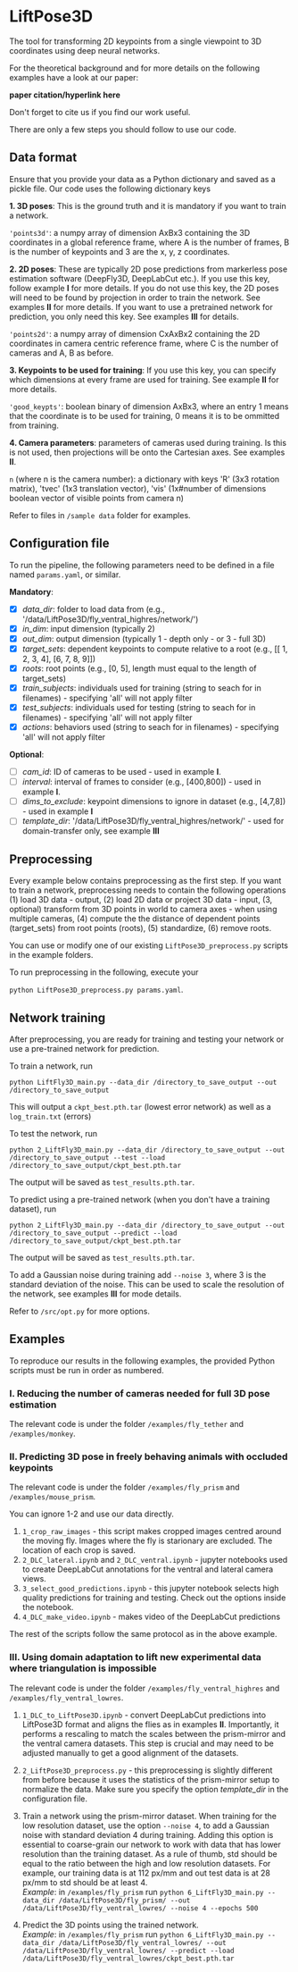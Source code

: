 # LiftPose3D

The tool for transforming 2D keypoints from a single viewpoint to 3D coordinates using deep neural networks.

For the theoretical background and for more details on the following examples have a look at our paper:

**paper citation/hyperlink here**

Don't forget to cite us if you find our work useful.

There are only a few steps you should follow to use our code.

## Data format

Ensure that you provide your data as a Python dictionary and saved as a pickle file. Our code uses the following dictionary keys

**1. 3D poses**: This is the ground truth and it is mandatory if you want to train a network.

```'points3d'```: a numpy array of dimension AxBx3 containing the 3D coordinates in a global reference frame, where A is the number of frames, B is the number of keypoints and 3 are the x, y, z coordinates. 

**2. 2D poses**: These are typically 2D pose predictions from markerless pose estimation software (DeepFly3D, DeepLabCut etc.). If you use this key, follow example **I** for more details. If you do not use this key, the 2D poses will need to be found by projection in order to train the network. See examples **II** for more details. If you want to use a pretrained network for prediction, you only need this key. See examples **III** for details.

```'points2d'```: a numpy array of dimension CxAxBx2 containing the 2D coordinates in camera centric reference frame, where C is the number of cameras and A, B as before.

**3. Keypoints to be used for training**: If you use this key, you can specify which dimensions at every frame are used for training. See example **II** for more details.

```'good_keypts'```: boolean binary of dimension AxBx3, where an entry 1 means that the coordinate is to be used for training, 0 means it is to be ommitted from training.

**4. Camera parameters**: parameters of cameras used during training. Is this is not used, then projections will be onto the Cartesian axes. See examples **II**.

```n``` (where n is the camera number): a dictionary with keys 'R' (3x3 rotation matrix), 'tvec' (1x3 translation vector), 'vis' (1x#number of dimensions boolean vector of visible points from camera n)

Refer to files in ```/sample data``` folder for examples.

## Configuration file

To run the pipeline, the following parameters need to be defined in a file named ```params.yaml```, or similar.

**Mandatory**:
- [x] *data_dir*: folder to load data from (e.g., '/data/LiftPose3D/fly_ventral_highres/network/')
- [x] *in_dim*: input dimension (typically 2)
- [x] *out_dim*: output dimension (typically 1 - depth only - or 3 - full 3D)
- [x] *target_sets*: dependent keypoints to compute relative to a root (e.g., [[ 1,  2,  3,  4],  [6,  7,  8,  9]])
- [x] *roots*: root points (e.g., [0, 5], length must equal to the length of target_sets)
- [x] *train_subjects*: individuals used for training (string to seach for in filenames) - specifying 'all' will not apply filter
- [x] *test_subjects*: individuals used for testing (string to seach for in filenames) - specifying 'all' will not apply filter
- [x] *actions*: behaviors used (string to seach for in filenames) - specifying 'all' will not apply filter

**Optional**:
- [ ] *cam_id*: ID of cameras to be used - used in example **I**.
- [ ] *interval*: interval of frames to consider (e.g., [400,800]) - used in example **I**.
- [ ] *dims_to_exclude*: keypoint dimensions to ignore in dataset (e.g., [4,7,8]) - used in example **I**
- [ ] *template_dir*: '/data/LiftPose3D/fly_ventral_highres/network/' - used for domain-transfer only, see example **III**

## Preprocessing 

Every example below contains preprocessing as the first step. If you want to train a network, preprocessing needs to contain the following operations (1) load 3D data - output, (2) load 2D data or project 3D data - input, (3, optional) transform from 3D points in world to camera axes - when using multiple cameras, (4) compute the the distance of dependent points (target_sets) from root points (roots), (5) standardize, (6) remove roots.

You can use or modify one of our existing ```LiftPose3D_preprocess.py``` scripts in the example folders.

To run preprocessing in the following, execute your 

```python LiftPose3D_preprocess.py params.yaml```. 

## Network training

After preprocessing, you are ready for training and testing your network or use a pre-trained network for prediction.

To train a network, run

```python LiftFly3D_main.py --data_dir /directory_to_save_output --out /directory_to_save_output```

This will output a ```ckpt_best.pth.tar``` (lowest error network) as well as a ```log_train.txt``` (errors)

To test the network, run

```python 2_LiftFly3D_main.py --data_dir /directory_to_save_output --out /directory_to_save_output --test --load /directory_to_save_output/ckpt_best.pth.tar```

The output will be saved as ```test_results.pth.tar```.

To predict using a pre-trained network (when you don't have a training dataset), run

```python 2_LiftFly3D_main.py --data_dir /directory_to_save_output --out /directory_to_save_output --predict --load /directory_to_save_output/ckpt_best.pth.tar```

The output will be saved as ```test_results.pth.tar```.

To add a Gaussian noise during training add ```--noise 3```, where 3 is the standard deviation of the noise. This can be used to scale the resolution of the network, see examples **III** for mode details.

Refer to ```/src/opt.py``` for more options. 

## Examples

To reproduce our results in the following examples, the provided Python scripts must be run in order as numbered. 

### I. Reducing the number of cameras needed for full 3D pose estimation

The relevant code is under the folder ```/examples/fly_tether``` and ```/examples/monkey```.

### II. Predicting 3D pose in freely behaving animals with occluded keypoints

The relevant code is under the folder ```/examples/fly_prism``` and ```/examples/mouse_prism```.

You can ignore 1-2 and use our data directly.

1. ```1_crop_raw_images``` - this script makes cropped images centred around the moving fly. Images where the fly is starionary are excluded. The location of each crop is saved.
2. ```2_DLC_lateral.ipynb``` and ```2_DLC_ventral.ipynb``` - jupyter notebooks used to create DeepLabCut annotations for the ventral and lateral camera views.
3. ```3_select_good_predictions.ipynb``` - this jupyter notebook selects high quality predictions for training and testing. Check out the options inside the notebook.
4. ```4_DLC_make_video.ipynb``` - makes video of the DeepLabCut predictions

The rest of the scripts follow the same protocol as in the above example.

### III. Using domain adaptation to lift new experimental data where triangulation is impossible

The relevant code is under the folder ```/examples/fly_ventral_highres``` and ```/examples/fly_ventral_lowres```.

1. ```1_DLC_to_LiftPose3D.ipynb``` - convert DeepLabCut predictions into LiftPose3D format and aligns the flies as in examples **II**. Importantly, it performs a rescaling to match the scales between the prism-mirror and the ventral camera datasets. This step is crucial and may need to be adjusted manually to get a good alignment of the datasets.
2. ```2_LiftPose3D_preprocess.py``` - this preprocessing is slightly different from before because it uses the statistics of the prism-mirror setup to normalize the data. Make sure you specify the option *template_dir* in the configuration file.
3. Train a network using the prism-mirror dataset. When training for the low resolution dataset, use the option ```--noise 4```, to add a Gaussian noise with standard deviation 4 during training. Adding this option is essential to coarse-grain our network to work with data that has lower resolution than the training dataset. As a rule of thumb, std should be equal to the ratio between the high and low resolution datasets. For example, our training data is at 112 px/mm and out test data is at 28 px/mm to std should be at least 4.
\
*Example*: in ```/examples/fly_prism``` run ```python 6_LiftFly3D_main.py --data_dir /data/LiftPose3D/fly_prism/ --out /data/LiftPose3D/fly_ventral_lowres/ --noise 4 --epochs 500```

4. Predict the 3D points using the trained network.
\
*Example*: in ```/examples/fly_prism``` run ```python 6_LiftFly3D_main.py --data_dir /data/LiftPose3D/fly_ventral_lowres/ --out /data/LiftPose3D/fly_ventral_lowres/ --predict --load /data/LiftPose3D/fly_ventral_lowres/ckpt_best.pth.tar```
